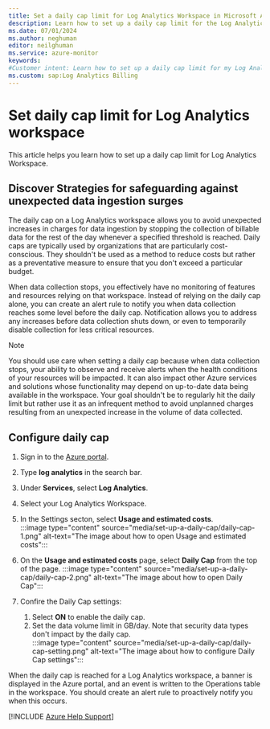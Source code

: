 ```yaml
---
title: Set a daily cap limit for Log Analytics Workspace in Microsoft Azure
description: Learn how to set up a daily cap limit for the Log Analytics Workspace, thereby safeguarding against unexpected surges in data ingestion and unexpected bill spikes.
ms.date: 07/01/2024
ms.author: neghuman
editor: neilghuman
ms.service: azure-monitor
keywords:
#Customer intent: Learn how to set up a daily cap limit for my Log Analytics Workspace, thereby safeguarding against unexpected surges in data ingestion and an unexpected bill spike.
ms.custom: sap:Log Analytics Billing
---
```

# Set daily cap limit for Log Analytics workspace

This article helps you learn how to set up a daily cap limit for Log Analytics Workspace.

## Discover Strategies for safeguarding against unexpected data ingestion surges

The daily cap on a Log Analytics workspace allows you to avoid unexpected increases in charges for data ingestion by stopping the collection of billable data for the rest of the day whenever a specified threshold is reached. Daily caps are typically used by organizations that are particularly cost-conscious. They shouldn't be used as a method to reduce costs but rather as a preventative measure to ensure that you don't exceed a particular budget.

When data collection stops, you effectively have no monitoring of features and resources relying on that workspace. Instead of relying on the daily cap alone, you can create an alert rule to notify you when data collection reaches some level before the daily cap. Notification allows you to address any increases before data collection shuts down, or even to temporarily disable collection for less critical resources.

> [!NOTE]
> You should use care when setting a daily cap because when data collection stops, your ability to observe and receive alerts when the health conditions of your resources will be impacted. It can also impact other Azure services and solutions whose functionality may depend on up-to-date data being available in the workspace. Your goal shouldn't be to regularly hit the daily limit but rather use it as an infrequent method to avoid unplanned charges resulting from an unexpected increase in the volume of data collected.

## Configure daily cap

1. Sign in to the [Azure portal](https://portal.azure.com). 
1. Type **log analytics** in the search bar.
1. Under **Services**, select **Log Analytics**.
1. Select your Log Analytics Workspace.  
1. In the Settings secton, select **Usage and estimated costs**.  
    :::image type="content" source="media/set-up-a-daily-cap/daily-cap-1.png" alt-text="The image about how to open Usage and estimated costs":::

1. On the **Usage and estimated costs** page, select **Daily Cap** from the top of the page.
    :::image type="content" source="media/set-up-a-daily-cap/daily-cap-2.png" alt-text="The image about how to open Daily Cap":::
1. Confire the Daily Cap settings:

    1. Select **ON** to enable the daily cap.
    2. Set the data volume limit in GB/day. 
    Note that security data types don't impact by the daily cap.  
    :::image type="content" source="media/set-up-a-daily-cap/daily-cap-setting.png" alt-text="The image about how to configure Daily Cap settings":::

When the daily cap is reached for a Log Analytics workspace, a banner is displayed in the Azure portal, and an event is written to the Operations table in the workspace. You should create an alert rule to proactively notify you when this occurs.

[!INCLUDE [Azure Help Support](../../../../includes/azure-help-support.md)]
